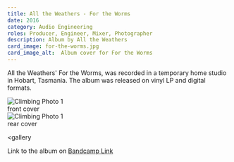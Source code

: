 ```yaml
---
title: All the Weathers - For the Worms
date: 2016
category: Audio Engineering
roles: Producer, Engineer, Mixer, Photographer
description: Album by All the Weathers
card_image: for-the-worms.jpg
card_image_alt:  Album cover for For the Worms
---
```


All the Weathers' For the Worms, was recorded in a temporary home studio in Hobart, Tasmania. The album was released on vinyl LP and digital formats.

<div class="gallery">
    <div class="gallery-item">
        <img src="/static/media/for-the-worms.jpg" alt="Climbing Photo 1">
        <div class="caption">front cover</div>
    </div>
    <div class="gallery-item">
        <img src="/static/media/for-the-worms-rear.jpg" alt="Climbing Photo 1">
        <div class="caption">rear cover</div>
    </div>
</div>


<gallery

Link to the album on <a href="https://alltheweathers.bandcamp.com/album/for-the-worms" target="_blank">Bandcamp Link</a> 
```


